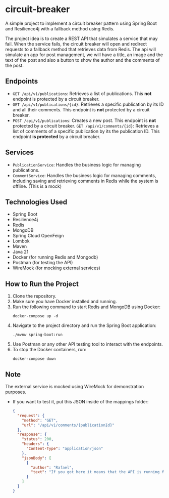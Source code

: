 # circuit-breaker

A simple project to implement a circuit breaker pattern using Spring Boot and Resilience4j with a fallback method using Redis.

The project idea is to create a REST API that simulates a service that may fail. When the service fails, the circuit breaker will open and redirect requests to a fallback method that retrieves data from Redis. The api will simulate an app for post management, we will have a title, an image and the text of the post and also a button to show the author and the comments of the post.

## Endpoints

- `GET /api/v1/publications`: Retrieves a list of publications. This **not** endpoint is protected by a circuit breaker.
- `GET /api/v1/publications/{id}`: Retrieves a specific publication by its ID and all their comments. This endpoint is **not**  protected by a circuit breaker.
- `POST /api/v1/publications`: Creates a new post. This endpoint is **not** protected by a circuit breaker.
   `GET /api/v1/comments/{id}`: Retrieves a list of comments of a specific publication by its the publication ID. This endpoint **is protected** by a circuit breaker.

## Services

- `PublicationService`: Handles the business logic for managing publications.
- `CommentService`: Handles the business logic for managing comments, including saving and retrieving comments in Redis while the system is offline. (This is a mock)

## Technologies Used

- Spring Boot
- Resilience4j
- Redis
- MongoDB
- Spring Cloud OpenFeign
- Lombok
- Maven
- Java 21
- Docker (for running Redis and Mongodb)
- Postman (for testing the API)
- WireMock (for mocking external services)

## How to Run the Project

1. Clone the repository.
2. Make sure you have Docker installed and running.
3. Run the following command to start Redis and MongoDB using Docker:
   ```
   docker-compose up -d
   ```
4. Navigate to the project directory and run the Spring Boot application:
   ```
   ./mvnw spring-boot:run
   ```
5. Use Postman or any other API testing tool to interact with the endpoints.
6. To stop the Docker containers, run:
   ```
   docker-compose down
   ```

## Note
The external service is mocked using WireMock for demonstration purposes.
- If you want to test it, put this JSON inside of the mappings folder:
  ```json
  {
    "request": {
      "method": "GET",
      "url": "/api/v1/comments/{publicationId}"
    },
    "response": {
      "status": 200,
      "headers": {
        "Content-Type": "application/json"
      },
      "jsonBody": [
        {
          "author": "Rafael",
          "text": "If you got here it means that the API is running fine, the wiremock worked well and the circuit is closed"
        }
      ]
    }
  }
  ```
